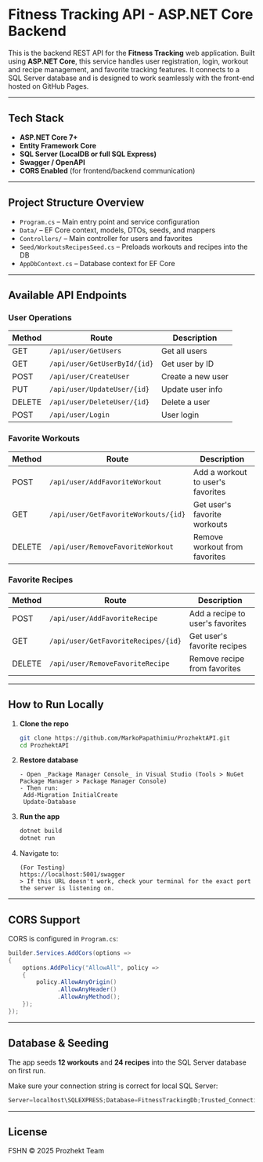 # Fitness Tracking API - ASP.NET Core Backend

This is the backend REST API for the **Fitness Tracking** web application. Built using **ASP.NET Core**, this service handles user registration, login, workout and recipe management, and favorite tracking features. It connects to a SQL Server database and is designed to work seamlessly with the front-end hosted on GitHub Pages.

---

## Tech Stack

- **ASP.NET Core 7+**
- **Entity Framework Core**
- **SQL Server (LocalDB or full SQL Express)**
- **Swagger / OpenAPI**
- **CORS Enabled** (for frontend/backend communication)

---

## Project Structure Overview

- `Program.cs` – Main entry point and service configuration
- `Data/` – EF Core context, models, DTOs, seeds, and mappers
- `Controllers/` – Main controller for users and favorites
- `Seed/WorkoutsRecipesSeed.cs` – Preloads workouts and recipes into the DB
- `AppDbContext.cs` – Database context for EF Core

---

## Available API Endpoints

### User Operations

| Method | Route                        | Description       |
| ------ | ---------------------------- | ----------------- |
| GET    | `/api/user/GetUsers`         | Get all users     |
| GET    | `/api/user/GetUserById/{id}` | Get user by ID    |
| POST   | `/api/user/CreateUser`       | Create a new user |
| PUT    | `/api/user/UpdateUser/{id}`  | Update user info  |
| DELETE | `/api/user/DeleteUser/{id}`  | Delete a user     |
| POST   | `/api/user/Login`            | User login        |

### Favorite Workouts

| Method | Route                                | Description                       |
| ------ | ------------------------------------ | --------------------------------- |
| POST   | `/api/user/AddFavoriteWorkout`       | Add a workout to user's favorites |
| GET    | `/api/user/GetFavoriteWorkouts/{id}` | Get user's favorite workouts      |
| DELETE | `/api/user/RemoveFavoriteWorkout`    | Remove workout from favorites     |

### Favorite Recipes

| Method | Route                               | Description                      |
| ------ | ----------------------------------- | -------------------------------- |
| POST   | `/api/user/AddFavoriteRecipe`       | Add a recipe to user's favorites |
| GET    | `/api/user/GetFavoriteRecipes/{id}` | Get user's favorite recipes      |
| DELETE | `/api/user/RemoveFavoriteRecipe`    | Remove recipe from favorites     |

---

## How to Run Locally

1. **Clone the repo**

   ```bash
   git clone https://github.com/MarkoPapathimiu/ProzhektAPI.git
   cd ProzhektAPI
   ```

2. **Restore database**

   ```
   - Open _Package Manager Console_ in Visual Studio (Tools > NuGet Package Manager > Package Manager Console)
   - Then run:
    Add-Migration InitialCreate
    Update-Database
   ```

3. **Run the app**

   ```bash
   dotnet build
   dotnet run
   ```

4. Navigate to:
   ```
   (For Testing)
   https://localhost:5001/swagger
   > If this URL doesn't work, check your terminal for the exact port the server is listening on.
   ```

---

## CORS Support

CORS is configured in `Program.cs`:

```csharp
builder.Services.AddCors(options =>
{
    options.AddPolicy("AllowAll", policy =>
    {
        policy.AllowAnyOrigin()
              .AllowAnyHeader()
              .AllowAnyMethod();
    });
});
```

---

## Database & Seeding

The app seeds **12 workouts** and **24 recipes** into the SQL Server database on first run.

Make sure your connection string is correct for local SQL Server:

```csharp
Server=localhost\SQLEXPRESS;Database=FitnessTrackingDb;Trusted_Connection=True;
```

---

## License

FSHN © 2025 Prozhekt Team
